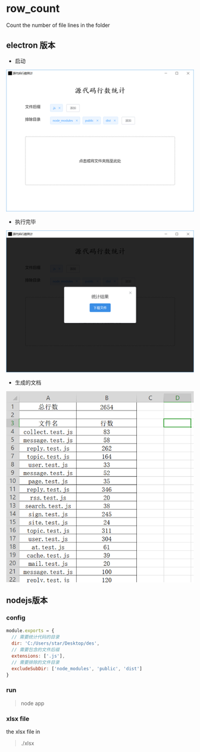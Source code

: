 # row_count
Count the number of file lines in the folder

## electron 版本

* 启动  

![运行截图](./screenshots/electron.png)  

* 执行完毕  

![运行截图](./screenshots/download.png)  

* 生成的文档  

![运行截图](./screenshots/excel.png)  

## nodejs版本

### config  

``` js  
module.exports = {
  // 需要统计代码的目录
  dir: 'C:/Users/star/Desktop/des',
  // 需要包含的文件后缀
  extensions: ['.js'],
  // 需要排除的文件目录
  excludeSubDir: ['node_modules', 'public', 'dist']
}
``` 

###  run
> node app  

###  xlsx file
the xlsx file in 
> ./xlsx
